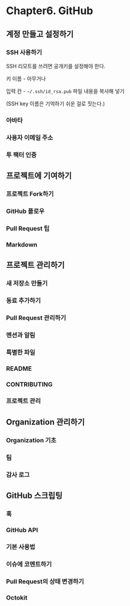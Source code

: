 # Chapter6. GitHub

## 계정 만들고 설정하기

### SSH 사용하기

SSH 리모트를 쓰려면 공개키를 설정해야 한다.

키 이름 - 아무거나

입력 칸 - `~/.ssh/id_rsa.pub` 파일 내용을 복사해 넣기

(SSH key 이름은 기억하기 쉬운 걸로 짓는다.)

### 아바타

### 사용자 이메일 주소



### 투 팩터 인증

## 프로젝트에 기여하기

### 프로젝트 Fork하기

### GitHub 플로우

### Pull Request 팁

### Markdown

## 프로젝트 관리하기

### 새 저장소 만들기

### 동료 추가하기

### Pull Request 관리하기

### 멘션과 알림

### 특별한 파일

### README

### CONTRIBUTING

### 프로젝트 관리

## Organization 관리하기

### Organization 기초

### 팀

### 감사 로그

## GitHub 스크립팅

### 훅

### GitHub API

### 기본 사용법

### 이슈에 코멘트하기

### Pull Request의 상태 변경하기

### Octokit
